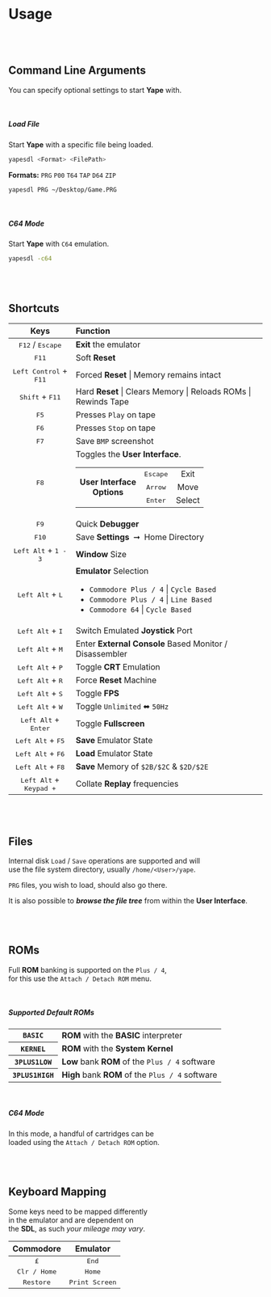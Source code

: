 
# Usage

<br>
<br>

## Command Line Arguments

You can specify optional settings to start **Yape** with.

<br>

##### Load File

Start **Yape** with a specific file being loaded.

```sh
yapesdl <Format> <FilePath>
```

**Formats:** `PRG` `P00` `T64` `TAP` `D64` `ZIP`

```sh
yapesdl PRG ~/Desktop/Game.PRG
```

<br>

##### C64 Mode

Start **Yape** with `C64` emulation.

```sh
yapesdl -c64
```

<br>
<br>

## Shortcuts

| Keys | Function |
|:----:|:---------|
| <kbd>F12</kbd> / <kbd>Escape</kbd> | **Exit** the emulator
| <kbd>F11</kbd> | Soft **Reset**
| <kbd>Left Control</kbd> + <kbd>F11</kbd> | Forced **Reset** \| Memory remains intact |
| <kbd>Shift</kbd> + <kbd>F11</kbd> | Hard **Reset** \| Clears Memory \| Reloads ROMs \| Rewinds Tape
| <kbd>F5</kbd> | Presses `Play` on tape
| <kbd>F6</kbd> | Presses `Stop` on tape
| <kbd>F7</kbd> | Save `BMP` screenshot
| <kbd>F8</kbd> | Toggles the **User Interface**.<br><table><tr align = 'center' ><td rowspan = '3' ><b>User Interface<br>Options</b></td><td><kbd>Escape</kbd></td><td> Exit</tr><tr align = 'center' ><td><kbd>Arrow</kbd></td><td>Move</td></tr><tr align = 'center' ><td><kbd>Enter</kbd></td><td>Select</td></tr></table>
| <kbd>F9</kbd> | Quick **Debugger**
| <kbd>F10</kbd> | Save **Settings** ➞ Home Directory
| <kbd>Left Alt</kbd> + <kbd>1 - 3</kbd> | **Window** Size
| <kbd>Left Alt</kbd> + <kbd>L</kbd> | **Emulator** Selection <ul><li><code>Commodore Plus / 4</code> \| `Cycle Based`</li><li><code>Commodore Plus / 4</code> \| `Line Based`</li><li><code>Commodore 64</code> \| `Cycle Based`</li></ul>
| <kbd>Left Alt</kbd> + <kbd>I</kbd> | Switch Emulated **Joystick** Port
| <kbd>Left Alt</kbd> + <kbd>M</kbd> | Enter **External Console** Based Monitor / Disassembler
| <kbd>Left Alt</kbd> + <kbd>P</kbd> | Toggle **CRT** Emulation
| <kbd>Left Alt</kbd> + <kbd>R</kbd> | Force **Reset** Machine 
| <kbd>Left Alt</kbd> + <kbd>S</kbd> | Toggle **FPS**
| <kbd>Left Alt</kbd> + <kbd>W</kbd> | Toggle `Unlimited` ⬌ `50Hz`
| <kbd>Left Alt</kbd> + <kbd>Enter</kbd> | Toggle **Fullscreen**
| <kbd>Left Alt</kbd> + <kbd>F5</kbd> | **Save** Emulator State
| <kbd>Left Alt</kbd> + <kbd>F6</kbd> | **Load** Emulator State
| <kbd>Left Alt</kbd> + <kbd>F8</kbd> | **Save** Memory of `$2B/$2C` & `$2D/$2E`
| <kbd>Left Alt</kbd> + <kbd>Keypad +</kbd> | Collate **Replay** frequencies

<br>
<br>

## Files

Internal disk `Load` / `Save` operations are supported and will <br>
use the file system directory, usually `/home/<User>/yape`.

`PRG` files, you wish to load, should also go there.

It is also possible to ***browse the file tree*** from within the **User Interface**.

<br>
<br>

## ROMs

Full **ROM** banking is supported on the `Plus / 4`, <br>
for this use the `Attach / Detach ROM` menu.

<br>

##### Supported Default ROMs

<table>
    <tr>
        <th align = 'center' ><code>BASIC</code></th>
        <td><b>ROM</b> with the <b>BASIC</b> interpreter</td></tr>
    <tr>
        <th align = 'center' ><code>KERNEL</code></th>
        <td><b>ROM</b> with the <b>System Kernel</b></td></tr>
    <tr>
        <th align = 'center' ><code>3PLUS1LOW</code></th>
        <td><b>Low</b> bank <b>ROM</b> of the <code>Plus / 4</code> software</td></tr>
    <tr>
        <th align = 'center' ><code>3PLUS1HIGH</code></th>
        <td><b>High</b> bank <b>ROM</b> of the <code>Plus / 4</code> software</td></tr>
</table>

<br>

##### C64 Mode

In this mode, a handful of cartridges can be <br>
loaded using the `Attach / Detach ROM` option.

<br>
<br>

## Keyboard Mapping

Some keys need to be mapped differently <br>
in the emulator and are dependent on <br>
the **SDL**, as such *your mileage may vary*.

| Commodore | Emulator |
|:---------:|:--------:|
| <kbd>£</kbd>          | <kbd>End</kbd> 
| <kbd>Clr / Home</kbd> | <kbd>Home</kbd> 
| <kbd>Restore</kbd>    | <kbd>Print Screen</kbd> 

<br>

